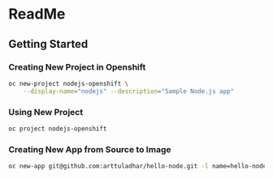 # ReadMe

## Getting Started

### Creating New Project in Openshift

```bash
oc new-project nodejs-openshift \
    --display-name="nodejs" --description="Sample Node.js app"
```

### Using New Project

```bash
oc project nodejs-openshift
```

### Creating New App from Source to Image

```bash
oc new-app git@github.com:arttuladhar/hello-node.git -l name=hello-nodejs
```
